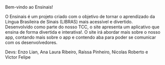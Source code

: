 Bem-vindo ao Ensinais!

O Ensinais é um projeto criado com o objetivo de tornar o aprendizado da Língua Brasileira de Sinais (LIBRAS) mais acessível e divertido. Desenvolvido como parte do nosso TCC, o site apresenta um aplicativo que ensina de forma divertida e interativa!. O site irá abordar mais sobre o nosso app, contando mais sobre o app e contendo aba para poder se comunicar com os desenvolvedores.

Devs: Enzo Lian, Ana Laura Ribeiro, Raíssa Pinheiro, Nicolas Roberto e Victor Felipe
